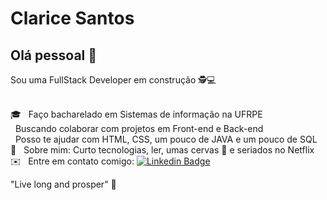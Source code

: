
# Clarice Santos

## Olá pessoal 👋

Sou uma FullStack Developer em construção 🕵️‍💻

 <br/> 🎓 &nbsp; Faço bacharelado em Sistemas de informação na UFRPE
 <br/>  &nbsp; Buscando colaborar com projetos em Front-end e Back-end
 <br/>  &nbsp; Posso te ajudar com HTML, CSS, um pouco de JAVA e um pouco de SQL
 <br/> 💬 &nbsp; Sobre mim: Curto tecnologias, ler, umas cervas 🍺 e seriados no Netflix
 <br/> ✉️ &nbsp; Entre em contato comigo: [![Linkedin Badge](https://img.shields.io/badge/-ClariceSantos-blue?style=flat-square&logo=Linkedin&logoColor=white&link=https://www.linkedin.com/in/clarice-santos-07a47794/)](https://www.linkedin.com/in/clarice-santos-07a47794/) 

 "Live long and prosper" 🖖


